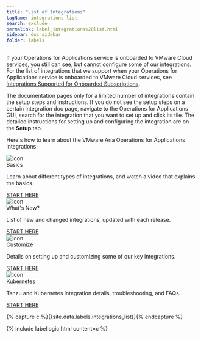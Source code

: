 ```yaml
---
title: "List of Integrations"
tagName: integrations list
search: exclude
permalink: label_integrations%20list.html
sidebar: doc_sidebar
folder: labels
---
```


<p>If your Operations for Applications service is onboarded to VMware Cloud services, you still can see, but cannot configure some of our integrations. For the list of integrations that we support when your Operations for Applications service is onboarded to VMware Cloud services, see <a href="integrations_onboarded_subscriptions.html">Integrations Supported for Onboarded Subscriptions</a>.</p>

<p>The documentation pages only for a limited number of integrations contain the setup steps and instructions. If you do not see the setup steps on a certain integration doc page, navigate to the Operations for Applications GUI, search for the integration that you want to set up and click its tile. The detailed instructions for setting up and configuring the integration are on the <strong>Setup</strong> tab.</p>

<p>Here's how to learn about the VMware Aria Operations for Applications integrations:</p>


<div class="row">
    <div class="col-md-3 col-sm-6 quick-links-panel-wrapper">
        <div class="panel panel-default quick-links-panel-container">
            <div class="panel-body quick-links-panel">
                <img src="/images/basics.png" alt="icon"/>
                <div class="quick-links-panel-title">Basics</div>
                <p>Learn about different types of integrations, and watch a video that explains the basics.</p>
            </div>
            <div class="panel-footer quick-links-panel-footer">
                <a href="integrations.html">START HERE</a>
            </div>
        </div>
    </div>
    <div class="col-md-3 col-sm-6 quick-links-panel-wrapper">
        <div class="panel panel-default quick-links-panel-container">
            <div class="panel-body quick-links-panel">
                <img src="/images/whats_new.png" alt="icon"/>
                <div class="quick-links-panel-title">What's New?</div>
                <p>List of new and changed integrations, updated with each release.</p>
            </div>
            <div class="panel-footer quick-links-panel-footer">
                <a href="integrations_new_changed.html">START HERE</a>
            </div>
        </div>
    </div>
    <div class="col-md-3 col-sm-6 quick-links-panel-wrapper">
        <div class="panel panel-default quick-links-panel-container">
            <div class="panel-body quick-links-panel">
                <img src="/images/customize.png" alt="icon"/>
                <div class="quick-links-panel-title">Customize</div>
                <p>Details on setting up and customizing some of our key integrations.</p>
            </div>
            <div class="panel-footer quick-links-panel-footer">
                <a href="integrations_aws_overview.html">START HERE</a>
            </div>
        </div>
    </div>
    <div class="col-md-3 col-sm-6 quick-links-panel-wrapper">
        <div class="panel panel-default quick-links-panel-container">
            <div class="panel-body quick-links-panel">
                <img src="/images/kubernetes_icon_for_label.png" alt="icon"/>
                <div class="quick-links-panel-title">Kubernetes</div>
                <p>Tanzu and Kubernetes integration details, troubleshooting, and FAQs.</p>
            </div>
            <div class="panel-footer quick-links-panel-footer">
                <a href="kubernetes.html">START HERE</a>
            </div>
        </div>
    </div>
</div>


<!---
<div class="row">
 <div class="col-md-3 col-sm-6">
     <div class="panel panel-default text-center">
         <div class="panel-heading">
             <span class="fa-stack fa-1x">
                   <i class="fa fa-circle fa-stack-2x landing-text-primary"></i>
                   <i class="fa fa-video-camera fa-stack-1x fa-inverse"></i>
             </span>
         </div>
         <div class="panel-body">
             <p><a href="integrations.html" class="btn btn-primary btn-block">Basics</a></p>
             <p>Watch a video, and learn the basics.</p>
         </div>
     </div>
 </div>
 <div class="col-md-3 col-sm-6">
     <div class="panel panel-default text-center">
         <div class="panel-heading">
             <span class="fa-stack fa-1x">
                   <i class="fa fa-circle fa-stack-2x landing-text-primary"></i>
                   <i class="fa fa-rocket fa-stack-1x fa-inverse"></i>
             </span>
         </div>
         <div class="panel-body">
             <p><a href="integrations_new_changed.html" class="btn btn-primary btn-block">What's New?</a></p>
             <p>List of New and changed integrations.</p>
         </div>
     </div>
 </div>
 <div class="col-md-3 col-sm-6">
     <div class="panel panel-default text-center">
         <div class="panel-heading">
             <span class="fa-stack fa-1x">
             <i class="fa fa-circle fa-stack-2x landing-text-primary"></i>
             <i class="fa fa-cloud fa-stack-1x fa-inverse"></i>
             </span>
         </div>
         <div class="panel-body">
             <p><a href="integrations_aws_metrics.html" class="btn btn-primary btn-block">Customize</a></p>
             <p>Customize AWS and PKS integrations.</p>
         </div>
     </div>
 </div>
 <div class="col-md-3 col-sm-6">
     <div class="panel panel-default text-center">
         <div class="panel-heading">
             <span class="fa-stack fa-1x">
             <i class="fa fa-circle fa-stack-2x landing-text-primary"></i>
             <i class="fa fa-code fa-stack-1x fa-inverse"></i>
             </span>
         </div>
         <div class="panel-body">
             <p><a href="kubernetes.html" class="btn btn-primary btn-block">Kubernetes</a></p>
             <p>Tanzu and Kubernetes integrations</p>
         </div>
     </div>
 </div>
</div>
--->


{% capture c %}{{site.data.labels.integrations_list}}{% endcapture %}

{% include labellogic.html content=c %}
